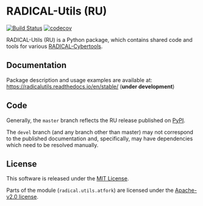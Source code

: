 # RADICAL-Utils (RU)

[![Build Status](https://github.com/radical-cybertools/radical.utils/actions/workflows/ci.yml/badge.svg)](https://github.com/radical-cybertools/radical.utils/actions/workflows/ci.yml)
[![codecov](https://codecov.io/gh/radical-cybertools/radical.utils/branch/devel/graph/badge.svg)](https://codecov.io/gh/radical-cybertools/radical.utils)

RADICAL-Utils (RU) is a Python package, which contains shared code and tools for
various [RADICAL-Cybertools](https://radical-cybertools.github.io).

## Documentation

Package description and usage examples are available at:
https://radicalutils.readthedocs.io/en/stable/ (**under development**)

## Code

Generally, the `master` branch reflects the RU release published on
[PyPI](https://pypi.org/project/radical.utils/).

The `devel` branch (and any branch other than master) may not correspond to the 
published documentation and, specifically, may have dependencies which need to 
be resolved manually.

## License

This software is released under the
[MIT License](http://opensource.org/licenses/MIT).

Parts of the module (`radical.utils.atfork`) are licensed under the 
[Apache-v2.0 license](http://www.apache.org/licenses/).
